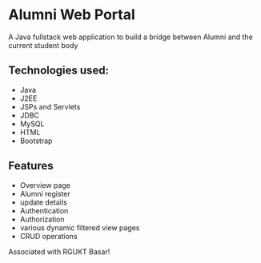 # Alumni Web Portal

A Java fullstack web application to build a bridge between Alumni and the current student body

## Technologies used:
- Java
- J2EE
- JSPs and Servlets
- JDBC
- MySQL
- HTML
- Bootstrap

## Features
- Overview page
- Alumni register
- update details
- Authentication
- Authorization
- various dynamic filtered view pages
- CRUD operations


Associated with RGUKT Basar!
